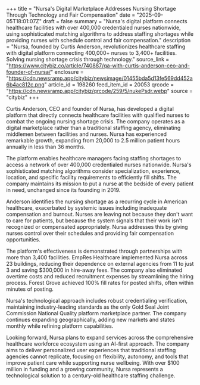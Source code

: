 +++
title = "Nursa's Digital Marketplace Addresses Nursing Shortage Through Technology and Fair Compensation"
date = "2025-09-05T18:01:07Z"
draft = false
summary = "Nursa's digital platform connects healthcare facilities with over 400,000 credentialed nurses nationwide, using sophisticated matching algorithms to address staffing shortages while providing nurses with schedule control and fair compensation."
description = "Nursa, founded by Curtis Anderson, revolutionizes healthcare staffing with digital platform connecting 400,000+ nurses to 3,400+ facilities. Solving nursing shortage crisis through technology."
source_link = "https://www.citybiz.co/article/740887/qa-with-curtis-anderson-ceo-and-founder-of-nursa/"
enclosure = "https://cdn.newsramp.app/citybiz/newsimage/01455bda5d13fe569dd452a6b4ac812c.png"
article_id = 198260
feed_item_id = 20053
qrcode = "https://cdn.newsramp.app/citybiz/qrcode/259/5/nukePsdr.webp"
source = "citybiz"
+++

<p>Curtis Anderson, CEO and founder of Nursa, has developed a digital platform that directly connects healthcare facilities with qualified nurses to combat the ongoing nursing shortage crisis. The company operates as a digital marketplace rather than a traditional staffing agency, eliminating middlemen between facilities and nurses. Nursa has experienced remarkable growth, expanding from 20,000 to 2.5 million patient hours annually in less than 36 months.</p><p>The platform enables healthcare managers facing staffing shortages to access a network of over 400,000 credentialed nurses nationwide. Nursa's sophisticated matching algorithms consider specialization, experience, location, and specific facility requirements to efficiently fill shifts. The company maintains its mission to put a nurse at the bedside of every patient in need, unchanged since its founding in 2019.</p><p>Anderson identifies the nursing shortage as a recurring cycle in American healthcare, exacerbated by systemic issues including inadequate compensation and burnout. Nurses are leaving not because they don't want to care for patients, but because the system signals that their work isn't recognized or compensated appropriately. Nursa addresses this by giving nurses control over their schedules and providing fair compensation opportunities.</p><p>The platform's effectiveness is demonstrated through partnerships with more than 3,400 facilities. EmpRes Healthcare implemented Nursa across 23 buildings, reducing their dependence on external agencies from 11 to just 3 and saving $300,000 in hire-away fees. The company also eliminated overtime costs and reduced recruitment expenses by streamlining the hiring process. Forest Grove achieved 100% fill rates for posted shifts, often within minutes of posting.</p><p>Nursa's technological approach includes robust credentialing verification, maintaining industry-leading standards as the only Gold Seal Joint Commission National Quality platform marketplace partner. The company continues expanding geographically, adding new markets and states monthly while refining platform capabilities.</p><p>Looking forward, Nursa plans to expand services across the comprehensive healthcare workforce ecosystem using an AI-first approach. The company aims to deliver personalized user experiences that traditional staffing agencies cannot replicate, focusing on flexibility, autonomy, and tools that improve patient care while supporting nurse wellbeing. With over $100 million in funding and a growing community, Nursa represents a technological solution to a century-old healthcare staffing challenge.</p>
